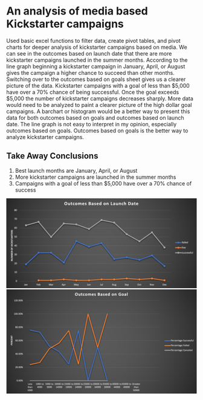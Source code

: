 # An analysis of media based Kickstarter campaigns 




Used basic excel functions to filter data, create pivot tables, and pivot charts for deeper analysis of kickstarter campaigns based on media. We can see in the outcomes based on launch date that there are more kickstarter campaigns launched in the summer months. According to the line graph beginning a kickstarter campaign in January, April, or August gives the campaign a higher chance to succeed than other months. Switching over to the outcomes based on goals sheet gives us a clearer picture of the data. Kickstarter campaigns with a goal of less than $5,000 have over a 70% chance of being successful. Once the goal exceeds $5,000 the number of kickstarter campaigns decreases sharply. More data would need to be analyzed to paint a clearer picture of the high dollar goal campaigns. A barchart or histogram would be a better way to present this data for both outcomes based on goals and outcomes based on launch date. The line graph is not easy to interpret in my opinion, especially outcomes based on goals. Outcomes based on goals is the better way to analyze kickstarter campaigns. 

## Take Away Conclusions
1. Best launch months are January, April, or August
2. More kickstarter campaigns are launched in the summer months
3. Campaigns with a goal of less than $5,000 have over a 70% chance of success

![outcomes_based_on_launch_date](https://github.com/noops/xlsx-kickstarter-analysis/blob/master/outcomes_based_on_launch_date.png)
![outcomes_based_on_goal](https://github.com/noops/xlsx-kickstarter-analysis/blob/master/outcomes_based_on_goal.png)


